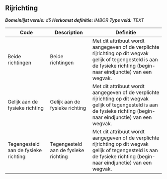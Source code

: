 ﻿## Rijrichting

*__Domeinlijst versie:__ d5*
*__Herkomst definitie:__ IMBOR*
*__Type veld:__ TEXT*

|__Code__ |__Description__ |__Definitie__	|
|	---	|	---	|   ---	| 
| Beide richtingen | Beide richtingen | Met dit attribuut wordt aangegeven of de verplichte rijrichting op dit wegvak gelijk of tegengesteld is aan de fysieke richting (begin- naar eindjunctie) van een wegvak. |
| Gelijk aan de fysieke richting | Gelijk aan de fysieke richting | Met dit attribuut wordt aangegeven of de verplichte rijrichting op dit wegvak gelijk of tegengesteld is aan de fysieke richting (begin- naar eindjunctie) van een wegvak. |
| Tegengesteld aan de fysieke richting | Tegengesteld aan de fysieke richting | Met dit attribuut wordt aangegeven of de verplichte rijrichting op dit wegvak gelijk of tegengesteld is aan de fysieke richting (begin- naar eindjunctie) van een wegvak. |
